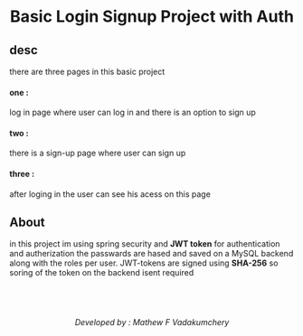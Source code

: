 # **<center>Basic Login Signup Project with Auth</center>**

## desc
there are three pages in this basic project
#### one :
log in page where  user can log in  and there is an option to sign up
#### two :
there is a sign-up page where user can sign up
#### three :
after loging in the user can see his acess on this page

## About 
in this project im using spring security and **JWT token** for authentication and autherization
the passwards are hased and saved on a MySQL backend along with the roles per user. JWT-tokens 
are signed using **SHA-256** so soring of the token on the backend isent required 
<br>
<br>
<br>
<br>
###### <center>Developed by : Mathew F Vadakumchery</center>